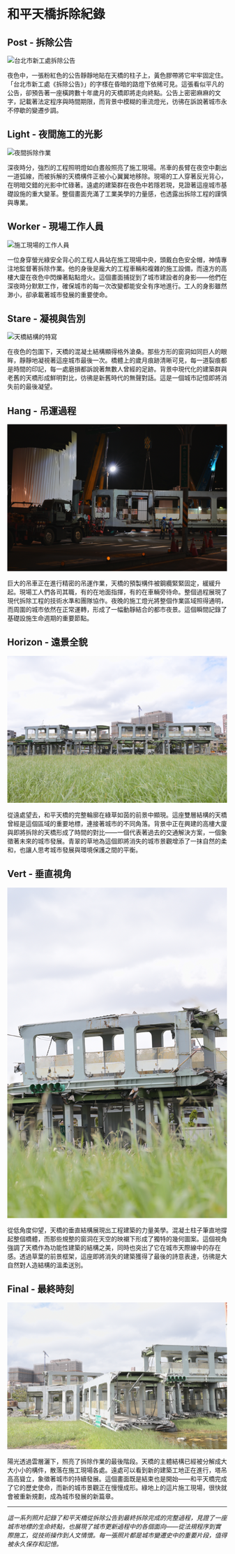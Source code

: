 # 和平天橋拆除紀錄

## Post - 拆除公告

![台北市新工處拆除公告](post.jpg)

夜色中，一張粉紅色的公告靜靜地貼在天橋的柱子上，黃色膠帶將它牢牢固定住。「台北市新工處《拆除公告》」的字樣在昏暗的路燈下依稀可見。這張看似平凡的公告，卻預告著一座橫跨數十年歲月的天橋即將走向終點。公告上密密麻麻的文字，記載著法定程序與時間期限，而背景中模糊的車流燈光，彷彿在訴說著城市永不停歇的變遷步調。

## Light - 夜間施工的光影

![夜間拆除作業](light.jpg)

深夜時分，強烈的工程照明燈如白晝般照亮了施工現場。吊車的長臂在夜空中劃出一道弧線，而被拆解的天橋構件正被小心翼翼地移除。現場的工人穿著反光背心，在明暗交錯的光影中忙碌著。遠處的建築群在夜色中若隱若現，見證著這座城市基礎設施的重大變革。整個畫面充滿了工業美學的力量感，也透露出拆除工程的謹慎與專業。

## Worker - 現場工作人員

![施工現場的工作人員](worker.jpg)

一位身穿螢光綠安全背心的工程人員站在施工現場中央，頭戴白色安全帽，神情專注地監督著拆除作業。他的身後是龐大的工程車輛和複雜的施工設備，而遠方的高樓大廈在夜色中閃爍著點點燈火。這個畫面捕捉到了城市建設者的身影——他們在深夜時分默默工作，確保城市的每一次改變都能安全有序地進行。工人的身影雖然渺小，卻承載著城市發展的重要使命。

## Stare - 凝視與告別

![天橋結構的特寫](stare.jpg)

在夜色的包圍下，天橋的混凝土結構顯得格外滄桑。那些方形的窗洞如同巨人的眼眸，靜靜地凝視著這座城市最後一次。橋體上的歲月痕跡清晰可見，每一道裂痕都是時間的印記，每一處磨損都訴說著無數人曾經的足跡。背景中現代化的建築群與老舊的天橋形成鮮明對比，彷彿是新舊時代的無聲對話。這是一個城市記憶即將消失前的最後凝望。

## Hang - 吊運過程

![構件吊運作業](hang.jpg)

巨大的吊車正在進行精密的吊運作業，天橋的預製構件被鋼纜緊緊固定，緩緩升起。現場工人們各司其職，有的在地面指揮，有的在車輛旁待命。整個過程展現了現代拆除工程的技術水準和團隊協作。夜晚的施工燈光將整個作業區域照得通明，而周圍的城市依然在正常運轉，形成了一幅動靜結合的都市夜景。這個瞬間記錄了基礎設施生命週期的重要節點。

## Horizon - 遠景全貌

![天橋遠景全貌](horizon.jpg)

從遠處望去，和平天橋的完整輪廓在綠草如茵的前景中顯現。這座雙層結構的天橋曾經是這個區域的重要地標，連接著城市的不同角落。背景中正在興建的高樓大廈與即將拆除的天橋形成了時間的對比——一個代表著過去的交通解決方案，一個象徵著未來的城市發展。青翠的草地為這個即將消失的城市景觀增添了一抹自然的柔和，也讓人思考城市發展與環境保護之間的平衡。

## Vert - 垂直視角

![天橋垂直結構](vert.jpg)

從低角度仰望，天橋的垂直結構展現出工程建築的力量美學。混凝土柱子筆直地撐起整個橋體，而那些規整的窗洞在天空的映襯下形成了獨特的幾何圖案。這個視角強調了天橋作為功能性建築的結構之美，同時也突出了它在城市天際線中的存在感。透過草葉的前景框架，這座即將消失的建築獲得了最後的詩意表達，彷彿是大自然對人造結構的溫柔送別。

## Final - 最終時刻

![拆除作業的最後階段](final.jpg)

陽光透過雲層灑下，照亮了拆除作業的最後階段。天橋的主體結構已經被分解成大大小小的構件，散落在施工現場各處。遠處可以看到新的建築工地正在進行，塔吊高高聳立，象徵著城市的持續發展。這個畫面既是結束也是開始——和平天橋完成了它的歷史使命，而新的城市景觀正在慢慢成形。綠地上的這片施工現場，很快就會被重新規劃，成為城市發展的新篇章。

---

*這一系列照片記錄了和平天橋從拆除公告到最終拆除完成的完整過程，見證了一座城市地標的生命終點，也展現了城市更新過程中的各個面向——從法規程序到實際施工，從技術操作到人文情懷。每一張照片都是城市變遷史中的重要片段，值得被永久保存和記憶。*